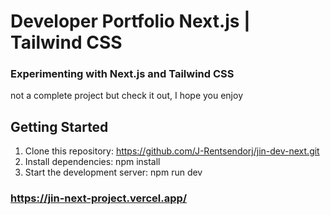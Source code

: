 # **Developer Portfolio Next.js | Tailwind CSS**
### Experimenting with Next.js and Tailwind CSS 
not a complete project but check it out, I hope you enjoy 
 
## Getting Started
1. Clone this repository: https://github.com/J-Rentsendorj/jin-dev-next.git
2. Install dependencies: npm install
3. Start the development server: npm run dev

### https://jin-next-project.vercel.app/
